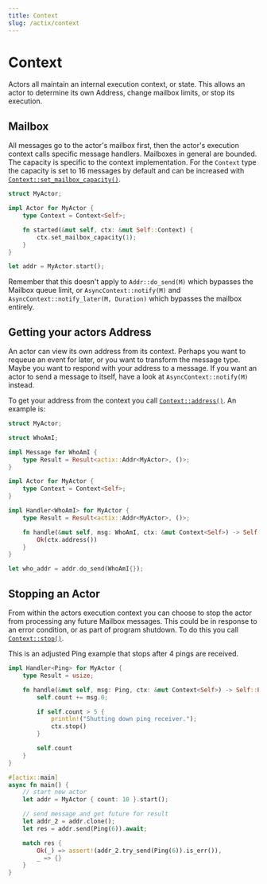 ```yaml
---
title: Context
slug: /actix/context
---
```


# Context

Actors all maintain an internal execution context, or state. This allows an actor to determine its own Address, change mailbox limits, or stop its execution.

## Mailbox

All messages go to the actor's mailbox first, then the actor's execution context calls specific message handlers. Mailboxes in general are bounded. The capacity is specific to the context implementation. For the `Context` type the capacity is set to 16 messages by default and can be increased with [`Context::set_mailbox_capacity()`].

```rust
struct MyActor;

impl Actor for MyActor {
    type Context = Context<Self>;

    fn started(&mut self, ctx: &mut Self::Context) {
        ctx.set_mailbox_capacity(1);
    }
}

let addr = MyActor.start();
```

Remember that this doesn't apply to `Addr::do_send(M)` which bypasses the Mailbox queue limit, or `AsyncContext::notify(M)` and `AsyncContext::notify_later(M, Duration)` which bypasses the mailbox entirely.

[`Context::set_mailbox_capacity()`]: https://docs.rs/actix/latest/actix/struct.Context.html#method.set_mailbox_capacity

## Getting your actors Address

An actor can view its own address from its context. Perhaps you want to requeue an event for later, or you want to transform the message type. Maybe you want to respond with your address to a message. If you want an actor to send a message to itself, have a look at `AsyncContext::notify(M)` instead.

To get your address from the context you call [`Context::address()`]. An example is:

```rust
struct MyActor;

struct WhoAmI;

impl Message for WhoAmI {
    type Result = Result<actix::Addr<MyActor>, ()>;
}

impl Actor for MyActor {
    type Context = Context<Self>;
}

impl Handler<WhoAmI> for MyActor {
    type Result = Result<actix::Addr<MyActor>, ()>;

    fn handle(&mut self, msg: WhoAmI, ctx: &mut Context<Self>) -> Self::Result {
        Ok(ctx.address())
    }
}

let who_addr = addr.do_send(WhoAmI{});
```

[`Context::address()`]: https://docs.rs/actix/latest/actix/struct.Context.html#method.address

## Stopping an Actor

From within the actors execution context you can choose to stop the actor from processing any future Mailbox messages. This could be in response to an error condition, or as part of program shutdown. To do this you call [`Context::stop()`].

This is an adjusted Ping example that stops after 4 pings are received.

```rust
impl Handler<Ping> for MyActor {
    type Result = usize;

    fn handle(&mut self, msg: Ping, ctx: &mut Context<Self>) -> Self::Result {
        self.count += msg.0;

        if self.count > 5 {
            println!("Shutting down ping receiver.");
            ctx.stop()
        }

        self.count
    }
}

#[actix::main]
async fn main() {
    // start new actor
    let addr = MyActor { count: 10 }.start();

    // send message and get future for result
    let addr_2 = addr.clone();
    let res = addr.send(Ping(6)).await;

    match res {
        Ok(_) => assert!(addr_2.try_send(Ping(6)).is_err()),
        _ => {}
    }
}
```

[`Context::stop()`]: https://docs.rs/actix/latest/actix/struct.Context.html#method.stop
